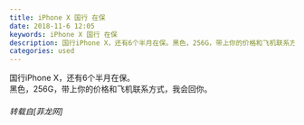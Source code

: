 ```yaml
---
title: iPhone X 国行 在保
date: 2018-11-6 12:05
keywords: iPhone X 国行 在保
description: 国行iPhone X，还有6个半月在保。黑色，256G，带上你的价格和飞机联系方式，我会回你。
categories: used
---
```

<td class="t_f" id="postmessage_2225050">

国行iPhone X，还有6个半月在保。<br/>
黑色，256G，带上你的价格和飞机联系方式，我会回你。</td>
###### 转载自[菲龙网]